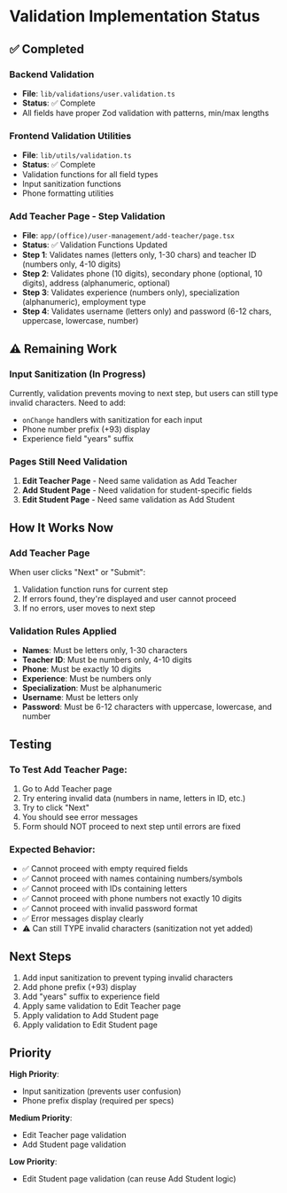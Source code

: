# Validation Implementation Status

## ✅ Completed

### Backend Validation
- **File**: `lib/validations/user.validation.ts`
- **Status**: ✅ Complete
- All fields have proper Zod validation with patterns, min/max lengths

### Frontend Validation Utilities
- **File**: `lib/utils/validation.ts`
- **Status**: ✅ Complete
- Validation functions for all field types
- Input sanitization functions
- Phone formatting utilities

### Add Teacher Page - Step Validation
- **File**: `app/(office)/user-management/add-teacher/page.tsx`
- **Status**: ✅ Validation Functions Updated
- **Step 1**: Validates names (letters only, 1-30 chars) and teacher ID (numbers only, 4-10 digits)
- **Step 2**: Validates phone (10 digits), secondary phone (optional, 10 digits), address (alphanumeric, optional)
- **Step 3**: Validates experience (numbers only), specialization (alphanumeric), employment type
- **Step 4**: Validates username (letters only) and password (6-12 chars, uppercase, lowercase, number)

## ⚠️ Remaining Work

### Input Sanitization (In Progress)
Currently, validation prevents moving to next step, but users can still type invalid characters. Need to add:
- `onChange` handlers with sanitization for each input
- Phone number prefix (+93) display
- Experience field "years" suffix

### Pages Still Need Validation
1. **Edit Teacher Page** - Need same validation as Add Teacher
2. **Add Student Page** - Need validation for student-specific fields
3. **Edit Student Page** - Need same validation as Add Student

## How It Works Now

### Add Teacher Page
When user clicks "Next" or "Submit":
1. Validation function runs for current step
2. If errors found, they're displayed and user cannot proceed
3. If no errors, user moves to next step

### Validation Rules Applied
- **Names**: Must be letters only, 1-30 characters
- **Teacher ID**: Must be numbers only, 4-10 digits
- **Phone**: Must be exactly 10 digits
- **Experience**: Must be numbers only
- **Specialization**: Must be alphanumeric
- **Username**: Must be letters only
- **Password**: Must be 6-12 characters with uppercase, lowercase, and number

## Testing

### To Test Add Teacher Page:
1. Go to Add Teacher page
2. Try entering invalid data (numbers in name, letters in ID, etc.)
3. Try to click "Next"
4. You should see error messages
5. Form should NOT proceed to next step until errors are fixed

### Expected Behavior:
- ✅ Cannot proceed with empty required fields
- ✅ Cannot proceed with names containing numbers/symbols
- ✅ Cannot proceed with IDs containing letters
- ✅ Cannot proceed with phone numbers not exactly 10 digits
- ✅ Cannot proceed with invalid password format
- ✅ Error messages display clearly
- ⚠️ Can still TYPE invalid characters (sanitization not yet added)

## Next Steps

1. Add input sanitization to prevent typing invalid characters
2. Add phone prefix (+93) display
3. Add "years" suffix to experience field
4. Apply same validation to Edit Teacher page
5. Apply validation to Add Student page
6. Apply validation to Edit Student page

## Priority

**High Priority**: 
- Input sanitization (prevents user confusion)
- Phone prefix display (required per specs)

**Medium Priority**:
- Edit Teacher page validation
- Add Student page validation

**Low Priority**:
- Edit Student page validation (can reuse Add Student logic)

